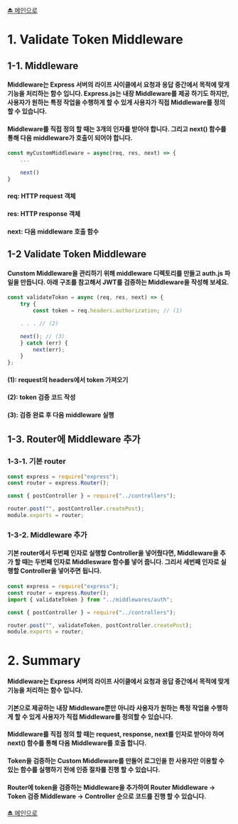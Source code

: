 [⏏️ 메인으로](https://github.com/IgnacioSEO/TIL/tree/main/Wecode#table-of-contents)

# 1. Validate Token Middleware

## 1-1. Middleware

#### Middleware는 Express 서버의 라이프 사이클에서 요청과 응답 중간에서 목적에 맞게 기능을 처리하는 함수 입니다. Express.js는 내장 Middleware를 제공 하기도 하지만, 사용자가 원하는 특정 작업을 수행하게 할 수 있게 사용자가 직접 Middleware를 정의 할 수 있습니다.

#### Middleware를 직접 정의 할 때는 3개의 인자를 받아야 합니다. 그리고 next() 함수를 통해 다음 middleware가 호출이 되어야 합니다.

```javascript
const myCustomMiddleware = async(req, res, next) => {
    ...

    next()
}
```

#### req: HTTP request 객체

#### res: HTTP response 객체

#### next: 다음 middleware 호출 함수

## 1-2 Validate Token Middleware

#### Cunstom Middleware을 관리하기 위해 middleware 디렉토리를 만들고 auth.js 파일을 만듭니다. 아래 구조를 참고해서 JWT를 검증하는 Middleware을 작성해 보세요.

```javascript
const validateToken = async (req, res, next) => {
    try {
        const token = req.headers.authorization; // (1)

	. . . // (2)

	next(); // (3)
    } catch (err) {
        next(err);
    }
};
```

#### (1): request의 headers에서 token 가져오기

#### (2): token 검증 코드 작성

#### (3): 검증 완료 후 다음 middleware 실행

## 1-3. Router에 Middleware 추가

### 1-3-1. 기본 router

```javascript
const express = require("express");
const router = express.Router();

const { postController } = require("../controllers");

router.post("", postController.createPost);
module.exports = router;
```

### 1-3-2. Middleware 추가

#### 기본 router에서 두번째 인자로 실행할 Controller을 넣어줬다면, Middleware을 추가 할 때는 두번째 인자로 Middlesware 함수를 넣어 줍니다. 그리서 세번째 인자로 실행할 Controller을 넣어주면 됩니다.

```javascript
const express = require("express");
const router = express.Router();
import { validateToken } from "../middlewares/auth";

const { postController } = require("../controllers");

router.post("", validateToken, postController.createPost);
module.exports = router;
```

# 2. Summary

#### Middleware는 Express 서버의 라이프 사이클에서 요청과 응답 중간에서 목적에 맞게 기능을 처리하는 함수 입니다.

#### 기본으로 제공하는 내장 Middleware뿐만 아니라 사용자가 원하는 특정 작업을 수행하게 할 수 있게 사용자가 직접 Middleware를 정의할 수 있습니다.

#### Middleware를 직접 정의 할 때는 request, response, next를 인자로 받아야 하며 next() 함수를 통해 다음 Middleware를 호출 합니다.

#### Token을 검증하는 Custom Middleware를 만들어 로그인을 한 사용자만 이용할 수 있는 함수를 실행하기 전에 인증 절차를 진행 할 수 있습니다.

#### Router에 token을 검증하는 Middleware을 추가하여 Router Middleware → Token 검증 Middleware → Controller 순으로 코드를 진행 할 수 있습니다.

[⏏️ 메인으로](https://github.com/IgnacioSEO/TIL/tree/main/Wecode#table-of-contents)
